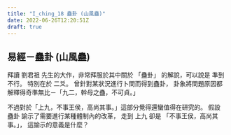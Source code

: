 ```yaml
---
title: "I_ching_18 蠱卦 (山風蠱)"
date: 2022-06-26T12:20:51Z
draft: true
---
```


## 易經－蠱卦 (山風蠱)

拜讀 劉君祖 先生的大作，非常拜服於其中關於 「蠱卦」 的解說，可以說是 準到不行。
特別在於 二爻。
曾針對某狀況進行卜問而得到蠱卦，
卦象將問題原因都解釋得奇準無比－「九二，幹母之蠱，不可貞。」

不過對於「上九，不事王侯，高尚其事。」這部分覺得還蠻值得在研究的。
假設 蠱卦 諭示了需要進行某種體制內的改革，
走到 上九 卻是 「不事王侯，高尚其事。」，
這諭示的意義是什麼？